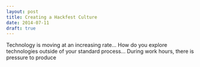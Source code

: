 ```yaml
---
layout: post
title: Creating a Hackfest Culture
date: 2014-07-11
draft: true
---
```


Technology is moving at an increasing rate...
How do you explore technologies outside of your standard process...
During work hours, there is pressure to produce